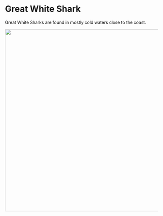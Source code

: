 <!doctype html>
<html>
<body>

  <h1> Great White Shark</h1>
  <p> Great White Sharks are found in mostly cold waters close to the coast.</P>

  <img src="gw1.jpg" width="720" height="600">

  
